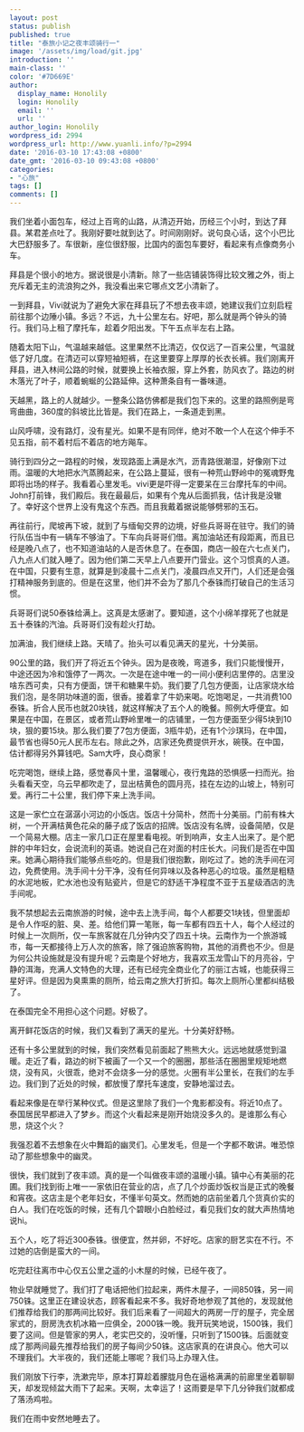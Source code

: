```yaml
---
layout: post
status: publish
published: true
title: "泰旅小记之夜丰颂骑行一"
image: '/assets/img/load/git.jpg'
introduction: ''
main-class: ''
color: '#7D669E'
author:
  display_name: Honolily
  login: Honolily
  email: ''
  url: ''
author_login: Honolily
wordpress_id: 2994
wordpress_url: http://www.yuanli.info/?p=2994
date: '2016-03-10 17:43:08 +0800'
date_gmt: '2016-03-10 09:43:08 +0800'
categories:
- "心旅"
tags: []
comments: []
---
```

<p>我们坐着小面包车，经过上百弯的山路，从清迈开始，历经三个小时，到达了拜县。某君差点吐了。我刚好要吐就到达了。时间刚刚好。说句良心话，这个小巴比大巴舒服多了。车很新，座位很舒服，比国内的面包车要好，看起来有点像商务小车。</p>
<p>拜县是个很小的地方。据说很是小清新。除了一些店铺装饰得比较文雅之外，街上充斥着无主的流浪狗之外，我没看出来它哪点文艺小清新了。</p>
<p>一到拜县，Vivi就说为了避免大家在拜县玩了不想去夜丰颂，她建议我们立刻启程前往那个边陲小镇。多远？不远，九十公里左右。好吧，那么就是两个钟头的骑行。我们马上租了摩托车，趁着夕阳出发。下午五点半左右上路。</p>
<p>随着太阳下山，气温越来越低。这里果然不比清迈，仅仅远了一百来公里，气温就低了好几度。在清迈可以穿短袖短裤，在这里要穿上厚厚的长衣长裤。我们刚离开拜县，进入林间公路的时候，就要换上长袖衣服，穿上外套，防风衣了。路边的树木落光了叶子，顺着蜿蜒的公路延伸。这种萧条自有一番味道。</p>
<p>天越黑，路上的人就越少。一整条公路仿佛都是我们包下来的。这里的路照例是弯弯曲曲，360度的斜坡比比皆是。我们在路上，一条道走到黑。</p>
<p>山风呼啸，没有路灯，没有星光。如果不是有同伴，绝对不敢一个人在这个伸手不见五指，前不着村后不着店的地方飚车。</p>
<p>骑行到四分之一路程的时候，发现路面上满是水汽，沥青路很潮湿，好像刚下过雨。温暖的大地把水汽蒸腾起来，在公路上蔓延，很有一种荒山野岭中的冤魂野鬼即将出场的样子。我看着心里发毛。vivi更是吓得一定要呆在三台摩托车的中间。John打前锋，我们殿后。我在最最后，如果有个鬼从后面抓我，估计我是没辙了。幸好这个世界上没有鬼这个东西。而且我戴着据说能够劈邪的玉石。</p>
<p>再往前行，爬坡再下坡，就到了与缅甸交界的边境，好些兵哥哥在驻守。我们的骑行队伍当中有一辆车不够油了。下车向兵哥哥们借。离加油站还有段距离，而且已经是晚八点了，也不知道油站的人是否休息了。在泰国，商店一般在六七点关门，八九点人们就入睡了。因为他们第二天早上八点要开门营业。这个习惯真的人道。在中国，只要有生意，就算是到凌晨十二点关门，凌晨四点又开门，人们还是会强打精神服务到底的。但是在这里，他们并不会为了那几个泰铢而打破自己的生活习惯。</p>
<p>兵哥哥们说50泰铢给满上。这真是太感谢了。要知道，这个小绵羊撑死了也就是五十泰铢的汽油。兵哥哥们没有趁火打劫。</p>
<p>加满油，我们继续上路。天晴了。抬头可以看见满天的星光，十分美丽。</p>
<p>90公里的路，我们开了将近五个钟头。因为是夜晚，弯道多，我们只能慢慢开，中途还因为冷和饿停了一两次。一次是在途中唯一的一间小便利店里停的。店里没啥东西可卖，只有方便面，饼干和糖果牛奶。我们要了几包方便面，让店家烧水给我们泡，是冬阴功味道的面，很香。接着拿了牛奶来喝。吃饱喝足，一共消费100泰铢。折合人民币也就20块钱，就这样解决了五个人的晚餐。照例大呼便宜。如果是在中国，在景区，或者荒山野岭里唯一的店铺里，一包方便面至少得5块到10块，狠的要15块。那么我们要了7包方便面，3瓶牛奶，还有1个沙琪玛，在中国，最节省也得50元人民币左右。除此之外，店家还免费提供开水，碗筷。在中国，估计都得另外算钱吧。Sam大呼，良心商家！</p>
<p>吃完喝饱，继续上路，感觉春风十里，温馨暖心，夜行鬼路的恐惧感一扫而光。抬头看看天空，乌云早都吹走了，显出桔黄色的圆月亮，挂在左边的山坡上，特别可爱。再行二十公里，我们停下来上洗手间。</p>
<p>这是一家伫立在潺潺小河边的小饭店。饭店十分简朴，然而十分美丽。门前有株大树，一个开满桔黄色花朵的藤子成了饭店的招牌。饭店没有名牌，设备简陋，仅是一个简易大棚。店主一家几口正在屋里看电视。听到响声，女主人出来了。是个肥胖的中年妇女，会说流利的英语。她说自己在对面的村庄长大。问我们是否在中国来。她满心期待我们能够点些吃的。但是我们很抱歉，刚吃过了。她的洗手间在河边，免费使用。洗手间十分干净，没有任何异味以及各种恶心的垃圾。虽然是粗糙的水泥地板，贮水池也没有贴瓷片，但是它的舒适干净程度不亚于五星级酒店的洗手间呢。</p>
<p>我不禁想起去云南旅游的时候，途中去上洗手间，每个人都要交1块钱，但里面却是令人作呕的脏、臭、差。给他们算一笔账，每一车都有四五十人，每个人经过的时候上一次厕所，仅一车旅客就在几分钟内交了四五十块。云南作为一个旅游城市，每一天都接待上万人次的旅客，除了强迫旅客购物，其他的消费也不少。但是为何公共设施就是没有提升呢？云南是个好地方，我喜欢玉龙雪山下的月亮谷，宁静的洱海，充满人文特色的大理，还有已经完全商业化了的丽江古城，也能获得三星好评。但是因为臭熏熏的厕所，给云南之旅大打折扣。每次上厕所心里都纠结极了。</p>
<p>在泰国完全不用担心这个问题。好极了。</p>
<p>离开鲜花饭店的时候，我们又看到了满天的星光。十分美好舒畅。</p>
<p>还有十多公里就到的时候，我们突然看见前面起了熊熊大火。远远地就感觉到温暖。走近了看，路边的树下被画了一个又一个的圈圈，那些活在圈圈里规矩地燃烧，没有风，火很乖，绝对不会烧多一分的感觉。火圈有半公里长，在我们的左手边。我们到了近处的时候，都放慢了摩托车速度，安静地溜过去。</p>
<p>看起来像是在举行某种仪式。但是这里除了我们一个鬼影都没有。将近10点了。泰国居民早都进入了梦乡。而这个火看起来是刚开始烧没多久的。是谁那么有心思，烧这个火？</p>
<p>我强忍着不去想象在火中舞蹈的幽灵们。心里发毛，但是一个字都不敢讲。唯恐惊动了那些想象中的幽灵。</p>
<p>很快，我们就到了夜丰颂。真的是一个叫做夜丰颂的温暖小镇。镇中心有美丽的花圃。我们找到街上唯一一家依旧在营业的店，点了几个炒面炒饭权当是正式的晚餐和宵夜。这店主是个老年妇女，不懂半句英文。然而她的店前坐着几个货真价实的白人。我们在吃饭的时候，还有几个碧眼小白脸经过，看见我们女的就大声热情地说hi。</p>
<p>五个人，吃了将近300泰铢。很便宜，然并卵，不好吃。店家的厨艺实在不行。不过她的店倒是蛮大的一间。</p>
<p>吃完赶往离市中心仅五公里之遥的小木屋的时候，已经午夜了。</p>
<p>物业早就睡觉了。我们打了电话把他们拉起来，两件木屋子，一间850铢，另一间750铢。这里正在建设状态，顾客看起来不多。我好奇地参观了其他的，发现就他们推荐给我们的那两间比较好。我们后来看了一间超大的两房一厅的屋子，完全居家式的，厨房洗衣机冰箱一应俱全，2000铢一晚。我开玩笑地说，1500铢，我们要了这间。但是管家的男人，老实巴交的，没听懂，只听到了1500铢。后面就变成了那两间最先推荐给我们的房子每间少50铢。这店家真的在讲良心。他大可以不理我们。大半夜的，我们还能上哪呢？我们马上办理入住。</p>
<p>我们刚放下行李，洗漱完毕，原本打算趁着朦胧月色在逼格满满的前廊里坐着聊聊天，却发现倾盆大雨下了起来。天啊，太幸运了！这雨要是早下几分钟我们就都成了落汤鸡啦。</p>
<p>我们在雨中安然地睡去了。</p>
<p>&nbsp;</p>
<p>&nbsp;</p>
<p>&nbsp;</p>
<p>&nbsp;</p>
